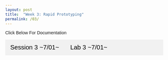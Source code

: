 ```yaml
---
layout: post
title:  "Week 3: Rapid Prototyping"
permalink: /03/
---
```


<style>
body {font-family: Arial;}

/* Style the tab */
.tab {
  overflow: hidden;
  border: 1.5px solid #black;
  background-color: #f1f1f1;
}

/* Style the buttons inside the tab */
.tab button {
  background-color: inherit;
  float: center;
  border: none;
  outline: none;
  cursor: pointer;
  padding: 14px 16px;
  transition: 0s;
  font-size: 20px;
}

/* Change background color of buttons on hover */
.tab button:hover {
  background-color: #maroon;
}

/* Create an active/current tablink class */
.tab button.active {
  background-color: #ccc;
}

/* Style the tab content */
.tabcontent {
  display: none;
  padding: 6px 12px;
  border: 1.5px solid #ccc;
  border-top: thick;
}
</style>
<body>
<p>Click Below For Documentation</p>

<div class="tab">
  <button class="tablinks" onclick="openCity(event, 'Session 3 ~7/01~')">Session 3 ~7/01~</button>
  <button class="tablinks" onclick="openCity(event, 'Lab 3 ~7/02~')">Lab 3 ~7/01~</button>
</div>

<div id="Session 3 ~7/01~" class="tabcontent">
  <p>Today, we spent most of the class time experimenting and learning the Fusion 360 program. We learned the basics of 2D design that we could send to a laser cutter or a vinyl cutter. We decided to design a press fit shape as a tutorial. This is what it looked like:



<img src="Press Fit Sketch.png" alt="Press Fit Sketch" style="height: 400px; max-width: 100%"> <img src="PressFitDesign2.png" alt="Press Fit Tutorial" style="height: 400px; max-width: 100%">

 

After learning the basics of how to use Fusion 360, our professor, Robert, showed us how to upload a DXF file to the laser cutter's computer. He also demonstrated how to change the origin of the cutting of the cardboard, how to copy and paste many of the same design, and the safety procedures of handling the laser cutter. Lastly, he showed us how the laser cutter cut out the press fit design. This was one of the cutout press fit shapes:



<img src="PressFitTriangle.jpg" alt="Press Fit Triangle" style="height: 400px; max-width: 100%">


The second part of class one of Robert's colleagues showed us many examples of his work with press fit designs. He made 3D designs with the use of triangular and rectangular press fit shapes. These are two of his own 3D designs:



<img src="PressFitShape1.jpg" alt="Press Fit Cube" style="height: 400px; max-width: 100%"> <img src="PressFitShape2.jpg" alt="Press Fit Octagon" style="height: 400px; max-width: 100%">

 

Lastly, I made my own press fit 2D shapes to use as practice for the laser cutter for the 3rd lab day. These are the three shapes that I came up with, and design accordingly:

 

<img src="PressFitDesign1.png" alt="Press Fit Design 3D" style="height: 500px; max-width: 100%">

<img src="PressFitDesign3.png" alt="Press Fit Design 2D" style="height: 500px; max-width: 100%"></p>
</div>

<div id="Lab 3 ~7/02~" class="tabcontent">
  <p></p> 
</div>

<script>
function openCity(evt, cityName) {
  var i, tabcontent, tablinks;
  tabcontent = document.getElementsByClassName("tabcontent");
  for (i = 0; i < tabcontent.length; i++) {
    tabcontent[i].style.display = "none";
  }
  tablinks = document.getElementsByClassName("tablinks");
  for (i = 0; i < tablinks.length; i++) {
    tablinks[i].className = tablinks[i].className.replace(" active", "");
  }
  document.getElementById(cityName).style.display = "block";
  evt.currentTarget.className += " active";
}
</script>